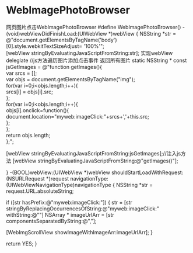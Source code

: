 # WebImagePhotoBrowser
网页图片点击WebImagePhotoBrowser
#define WebImagePhotoBrowser()
-(void)webViewDidFinishLoad:(UIWebView *)webView
{
NSString *str = @"document.getElementsByTagName('body')[0].style.webkitTextSizeAdjust= '100%'";\
[webView stringByEvaluatingJavaScriptFromString:str];
实现webView deleglate
//js方法遍历图片添加点击事件 返回所有图片
static  NSString * const jsGetImages =
@"function getImages(){\
var srcs = [];\
var objs = document.getElementsByTagName(\"img\");\
for(var i=0;i<objs.length;i++){\
srcs[i] = objs[i].src;\
};\
for(var i=0;i<objs.length;i++){\
objs[i].onclick=function(){\
document.location=\"myweb:imageClick:\"+srcs+','+this.src;\
};\
};\
return objs.length;\
};";

[webView stringByEvaluatingJavaScriptFromString:jsGetImages];//注入js方法
[webView stringByEvaluatingJavaScriptFromString:@"getImages()"];

}
-(BOOL)webView:(UIWebView *)webView shouldStartLoadWithRequest:(NSURLRequest *)request navigationType:(UIWebViewNavigationType)navigationType
{
NSString *str = request.URL.absoluteString;

if ([str hasPrefix:@"myweb:imageClick:"]) {
str = [str stringByReplacingOccurrencesOfString:@"myweb:imageClick:"
withString:@""]
NSArray * imageUrlArr = [str  componentsSeparatedByString:@","];

[WebImgScrollView showImageWithImageArr:imageUrlArr];
}

return YES;
}





